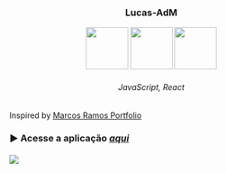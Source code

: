 <h3 align="center">Lucas-AdM</h3>

<div align="center">

  <img width="75px" height="75px" src="https://github.com/lucas-adm/react-portfolio/assets/118030896/07fe55eb-8658-41e2-a01f-20bd8caf7614">
  <img width="75px" height="75px" src="https://github.com/lucas-adm/react-vite-imdb/assets/118030896/6680421c-d62b-4fc1-8612-f633bae9ef1c">
  <img width="75px" height="75px" src="https://github.com/lucas-adm/react-vite-imdb/assets/118030896/8f7db574-e33a-4729-b6b9-dc2c51951be9">

  ###### JavaScript, React

</div>

Inspired by <a href="https://marcosramoss.dev">Marcos Ramos Portfolio</a>

### ▶ Acesse a aplicação <a href="https://lucas-adm.onrender.com">*aqui*</a>

#### 

<div aling="center">
  
  ![](https://i.imgur.com/ZdrbYf2.png)
  
</div>
